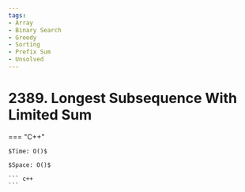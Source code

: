 ```yaml
---
tags:
- Array
- Binary Search
- Greedy
- Sorting
- Prefix Sum
- Unsolved
---
```



# 2389. Longest Subsequence With Limited Sum

=== "C++"

    $Time: O()$

    $Space: O()$

    ``` c++
    ```